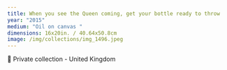 ```yaml
---
title: When you see the Queen coming, get your bottle ready to throw
year: "2015"
medium: "Oil on canvas "
dimensions: 16x20in. / 40.64x50.8cm
image: /img/collections/img_1496.jpeg
---
```

🔴 Private collection - United Kingdom 
